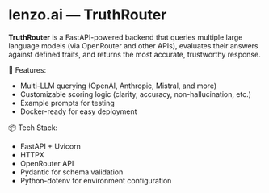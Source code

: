 # lenzo.ai — TruthRouter

**TruthRouter** is a FastAPI-powered backend that queries multiple large language models (via OpenRouter and other APIs), evaluates their answers against defined traits, and returns the most accurate, trustworthy response.

🚀 Features:
- Multi-LLM querying (OpenAI, Anthropic, Mistral, and more)
- Customizable scoring logic (clarity, accuracy, non-hallucination, etc.)
- Example prompts for testing
- Docker-ready for easy deployment

📦 Tech Stack:
- FastAPI + Uvicorn
- HTTPX
- OpenRouter API
- Pydantic for schema validation
- Python-dotenv for environment configuration
